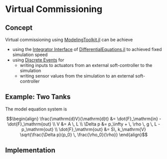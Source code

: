 # Virtual Commissioning
## Concept
Virtual commissioning using [ModelingToolkit.jl](https://docs.sciml.ai/ModelingToolkit/stable/) can be achieve
- using the [Integrator Interface](https://docs.sciml.ai/DiffEqDocs/stable/basics/integrator/) of [DifferentialEquations.jl](https://docs.sciml.ai/DiffEqDocs/stable/basics/integrator/) to achieved fixed simulation speed
- using [Discrete Events](https://docs.sciml.ai/ModelingToolkit/stable/basics/Events/) for
  - writing inputs to actuators from an external soft-controller to the simulation
  - writing sensor values from the simulation to an external soft-controller

## Example: Two Tanks
The model equation system is
```math
\begin{align}
    \frac{\mathrm{d}V}{\mathrm{d}t} &= \dot{F}_\mathrm{in} - \dot{F}_\mathrm{out} \\
    V &= A \, L \\
    \Delta p &= p_\infty + \, \rho \, g \, L - p_\mathrm{out} \\
    \dot{F}_\mathrm{out} &= S\, k_\mathrm{V} \sqrt{\frac{\Delta p}{p_0} \, \frac{\rho_0}{\rho}}
\end{align}
```

## Implementation

